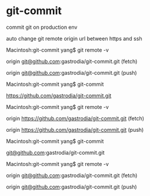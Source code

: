 git-commit
==========

commit git on production env

auto change git remote origin url between https and ssh

Macintosh:git-commit yang$ git remote -v

origin	git@github.com:gastrodia/git-commit.git (fetch)

origin	git@github.com:gastrodia/git-commit.git (push)

Macintosh:git-commit yang$ git-commit 

https://github.com/gastrodia/git-commit.git

Macintosh:git-commit yang$ git remote -v

origin	https://github.com/gastrodia/git-commit.git (fetch)

origin	https://github.com/gastrodia/git-commit.git (push)

Macintosh:git-commit yang$ git-commit 

git@github.com:gastrodia/git-commit.git

Macintosh:git-commit yang$ git remote -v

origin	git@github.com:gastrodia/git-commit.git (fetch)

origin	git@github.com:gastrodia/git-commit.git (push)

